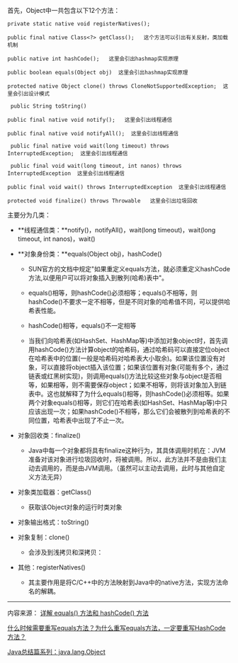 首先，Object中一共包含以下12个方法：

```
private static native void registerNatives();

public final native Class<?> getClass();   这个方法可以引出有关反射，类加载机制

public native int hashCode();   这里会引出hashmap实现原理

public boolean equals(Object obj)  这里会引出hashmap实现原理

protected native Object clone() throws CloneNotSupportedException;  这里会引出设计模式

 public String toString()

public final native void notify();   这里会引出线程通信

public final native void notifyAll();  这里会引出线程通信

 public final native void wait(long timeout) throws InterruptedException;  这里会引出线程通信

 public final void wait(long timeout, int nanos) throws InterruptedException  这里会引出线程通信

public final void wait() throws InterruptedException  这里会引出线程通信

protected void finalize() throws Throwable   这里会引出垃圾回收
```

主要分为几类：

* **线程通信类：**notify\(\)，notifyAll\(\)，wait\(long timeout\)，wait\(long timeout, int nanos\)，wait\(\)

* **对象身份类：**equals\(Object obj\)，hashCode\(\)

  * SUN官方的文档中规定"如果重定义equals方法，就必须重定义hashCode方法,以便用户可以将对象插入到散列(哈希)表中"。
  
  * equals()相等，则hashCode()必须相等；equals()不相等，则hashCode()不要求一定不相等，但是不同对象的哈希值不同，可以提供哈希表性能。
  
  * hashCode()相等，equals()不一定相等
  
  * 当我们向哈希表(如HashSet、HashMap等)中添加对象object时，首先调用hashCode()方法计算object的哈希码，通过哈希码可以直接定位object在哈希表中的位置(一般是哈希码对哈希表大小取余)。如果该位置没有对象，可以直接将object插入该位置；如果该位置有对象(可能有多个，通过链表或红黑树实现)，则调用equals()方法比较这些对象与object是否相等，如果相等，则不需要保存object；如果不相等，则将该对象加入到链表中。这也就解释了为什么equals()相等，则hashCode()必须相等。如果两个对象equals()相等，则它们在哈希表(如HashSet、HashMap等)中只应该出现一次；如果hashCode()不相等，那么它们会被散列到哈希表的不同位置，哈希表中出现了不止一次。


* 对象回收类：finalize\(\)

  * Java中每一个对象都将具有finalize这种行为，其具体调用时机在：JVM准备对该对象进行垃圾回收时，将被调用。所以，此方法并不是由我们主动去调用的，而是由JVM调用。（虽然可以主动去调用，此时与其他自定义方法无异）
  

* 对象类加载器：getClass\(\)

  * 获取该Object对象的运行时类对象


* 对象输出格式：toString\(\)

* 对象复制：clone\(\)

  * 会涉及到浅拷贝和深拷贝：

* 其他：registerNatives\(\)
  * 其主要作用是将C/C++中的方法映射到Java中的native方法，实现方法命名的解耦。



---
内容来源：
[详解 equals() 方法和 hashCode() 方法](http://www.importnew.com/25783.html)

[什么时候需要重写equals方法？为什么重写equals方法，一定要重写HashCode方法？](http://blog.csdn.net/championhengyi/article/details/53490549)

[Java总结篇系列：java.lang.Object](https://www.cnblogs.com/lwbqqyumidi/p/3693015.html)
